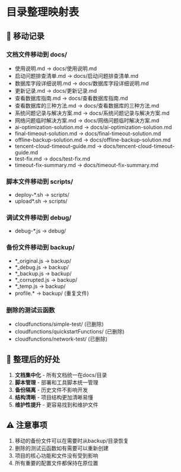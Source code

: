 # 目录整理映射表

## 📁 移动记录

### 文档文件移动到 docs/
- 使用说明.md → docs/使用说明.md
- 启动问题排查清单.md → docs/启动问题排查清单.md
- 数据库字段详细说明.md → docs/数据库字段详细说明.md
- 更新记录.md → docs/更新记录.md
- 查看数据库指南.md → docs/查看数据库指南.md
- 查看数据库的三种方法.md → docs/查看数据库的三种方法.md
- 系统问题记录与解决方案.md → docs/系统问题记录与解决方案.md
- 网络问题临时解决方案.md → docs/网络问题临时解决方案.md
- ai-optimization-solution.md → docs/ai-optimization-solution.md
- final-timeout-solution.md → docs/final-timeout-solution.md
- offline-backup-solution.md → docs/offline-backup-solution.md
- tencent-cloud-timeout-guide.md → docs/tencent-cloud-timeout-guide.md
- test-fix.md → docs/test-fix.md
- timeout-fix-summary.md → docs/timeout-fix-summary.md

### 脚本文件移动到 scripts/
- deploy-*.sh → scripts/
- upload*.sh → scripts/

### 调试文件移动到 debug/
- debug-*.js → debug/

### 备份文件移动到 backup/
- *_original.js → backup/
- *_debug.js → backup/
- *_backup.js → backup/
- *_corrupted.js → backup/
- *_temp.js → backup/
- profile.* → backup/ (重复文件)

### 删除的测试云函数
- cloudfunctions/simple-test/ (已删除)
- cloudfunctions/quickstartFunctions/ (已删除) 
- cloudfunctions/network-test/ (已删除)

## 🎯 整理后的好处

1. **文档集中化** - 所有文档统一在docs/目录
2. **脚本管理** - 部署和工具脚本统一管理
3. **备份隔离** - 历史文件不影响开发
4. **结构清晰** - 项目结构更加清晰易懂
5. **维护性提升** - 更容易找到和维护文件

## ⚠️ 注意事项

1. 移动的备份文件可以在需要时从backup/目录恢复
2. 删除的测试云函数如有需要可以重新创建
3. 项目的核心功能和文件没有受到影响
4. 所有重要的配置文件都保持在原位置
